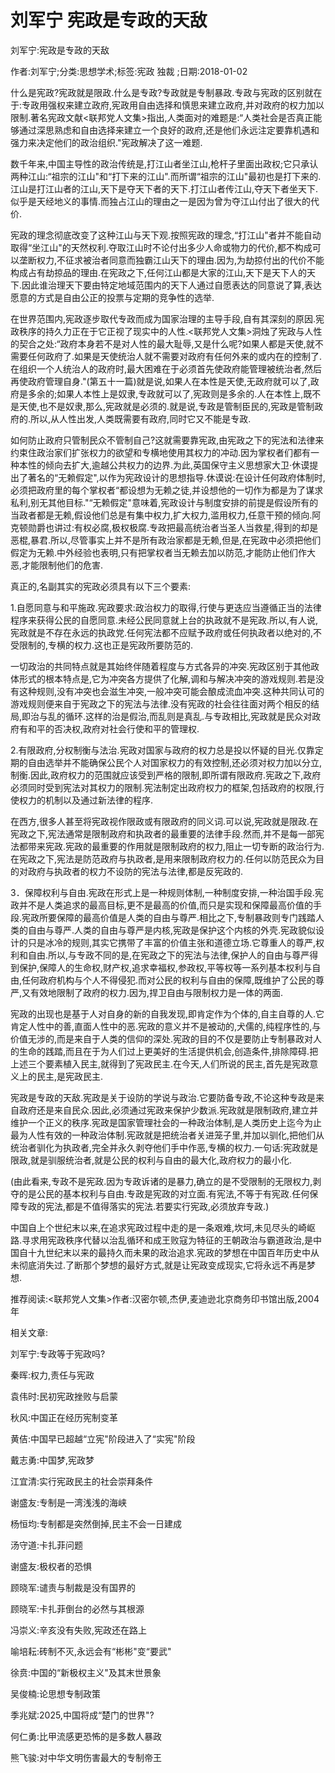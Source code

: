 # 刘军宁  宪政是专政的天敌    
    
刘军宁:宪政是专政的天敌    
作者:刘军宁;分类:思想学术;标签:宪政 独裁 ;日期:2018-01-02    
什么是宪政?宪政就是限政.什么是专政?专政就是专制暴政.专政与宪政的区别就在于:专政用强权来建立政府,宪政用自由选择和慎思来建立政府,并对政府的权力加以限制.著名宪政文献<联邦党人文集>指出,人类面对的难题是:“人类社会是否真正能够通过深思熟虑和自由选择来建立一个良好的政府,还是他们永远注定要靠机遇和强力来决定他们的政治组织."宪政解决了这一难题.    
数千年来,中国主导性的政治传统是,打江山者坐江山,枪杆子里面出政权;它只承认两种江山:“祖宗的江山"和“打下来的江山".而所谓“祖宗的江山"最初也是打下来的.江山是打江山者的江山,天下是夺天下者的天下.打江山者传江山,夺天下者坐天下.似乎是天经地义的事情.而独占江山的理由之一是因为曾为夺江山付出了很大的代价.    
宪政的理念彻底改变了这种江山与天下观.按照宪政的理念,“打江山"者并不能自动取得“坐江山"的天然权利.夺取江山时不论付出多少人命或物力的代价,都不构成可以垄断权力,不征求被治者同意而独霸江山天下的理由.因为,为劫掠付出的代价不能构成占有劫掠品的理由.在宪政之下,任何江山都是大家的江山,天下是天下人的天下.因此谁治理天下要由特定地域范围内的天下人通过自愿表达的同意说了算,表达愿意的方式是自由公正的投票与定期的竞争性的选举.    
在世界范围内,宪政逐步取代专政而成为国家治理的主导手段,自有其深刻的原因.宪政秩序的持久力正在于它正视了现实中的人性.<联邦党人文集>洞烛了宪政与人性的契合之处:“政府本身若不是对人性的最大耻辱,又是什么呢?如果人都是天使,就不需要任何政府了.如果是天使统治人就不需要对政府有任何外来的或内在的控制了.在组织一个人统治人的政府时,最大困难在于必须首先使政府能管理被统治者,然后再使政府管理自身."(第五十一篇)就是说,如果人在本性是天使,无政府就可以了,政府是多余的;如果人本性上是奴隶,专政就可以了,宪政则是多余的.人在本性上,既不是天使,也不是奴隶,那么,宪政就是必须的.就是说,专政是管制臣民的,宪政是管制政府的.所以,从人性出发,人类既需要有政府,同时它又不能是专政.    
如何防止政府只管制民众不管制自己?这就需要靠宪政,由宪政之下的宪法和法律来约束住政治家们扩张权力的欲望和专横地使用其权力的冲动.因为掌权者们都有一种本性的倾向去扩大,逾越公共权力的边界.为此,英国保守主义思想家大卫·休谟提出了著名的“无赖假定",以作为宪政设计的思想指导.休谟说:在设计任何政府体制时,必须把政府里的每个掌权者“都设想为无赖之徒,并设想他的一切作为都是为了谋求私利,别无其他目标."“无赖假定"意味着,宪政设计与制度安排的前提是假设所有的当政者都是无赖,假设他们总是有集中权力,扩大权力,滥用权力,任意干预的倾向.阿克顿勋爵也讲过:有权必腐,极权极腐.专政把最高统治者当圣人当救星,得到的却是恶棍,暴君.所以,尽管事实上并不是所有政治家都是无赖,但是,在宪政中必须把他们假定为无赖.中外经验也表明,只有把掌权者当无赖去加以防范,才能防止他们作大恶,才能限制他们的危害.    
真正的,名副其实的宪政必须具有以下三个要素:    
1.自愿同意与和平施政.宪政要求:政治权力的取得,行使与更迭应当遵循正当的法律程序来获得公民的自愿同意.未经公民同意就上台的执政就不是宪政.所以,有人说,宪政就是不存在永远的执政党.任何宪法都不应赋予政府或任何执政者以绝对的,不受限制的,专横的权力.这也正是宪政所要防范的.    
一切政治的共同特点就是其始终伴随着程度与方式各异的冲突.宪政区别于其他政体形式的根本特点是,它为冲突各方提供了化解,调和与解决冲突的游戏规则.若是没有这种规则,没有冲突也会滋生冲突,一般冲突可能会酿成流血冲突.这种共同认可的游戏规则便来自于宪政之下的宪法与法律.没有宪政的社会往往面对两个相反的结局,即治与乱的循环.这样的治是假治,而乱则是真乱.与专政相比,宪政就是民众对政府有和平的否决权,政府对社会行使和平的管理权.    
2.有限政府,分权制衡与法治.宪政对国家与政府的权力总是投以怀疑的目光.仅靠定期的自由选举并不能确保公民个人对国家权力的有效控制,还必须对权力加以分立,制衡.因此,政府权力的范围就应该受到严格的限制,即所谓有限政府.宪政之下,政府必须同时受到宪法对其权力的限制.宪法制定出政府权力的框架,包括政府的权限,行使权力的机制以及通过新法律的程序.    
在西方,很多人甚至将宪政视作限政或有限政府的同义词.可以说,宪政就是限政.在宪政之下,宪法通常是限制政府和执政者的最重要的法律手段.然而,并不是每一部宪法都带来宪政.宪政的最重要的作用就是限制政府的权力,阻止一切专断的政治行为.在宪政之下,宪法是防范政府与执政者,是用来限制政府权力的.任何以防范民众为目的对政府与执政者的权力不设防的宪法与法律,都是反宪政的.    
3．保障权利与自由.宪政在形式上是一种规则体制,一种制度安排,一种治国手段.宪政并不是人类追求的最高目标,更不是最高的价值,而只是实现和保障最高价值的手段.宪政所要保障的最高价值是人类的自由与尊严.相比之下,专制暴政则专门践踏人类的自由与尊严.人类的自由与尊严是内核,宪政是保护这个内核的外壳.宪政貌似设计的只是冰冷的规则,其实它携带了丰富的价值主张和道德立场.它尊重人的尊严,权利和自由.所以,与专政不同的是,在宪政之下的宪法与法律,保护人的自由与尊严得到保护,保障人的生命权,财产权,追求幸福权,参政权,平等权等一系列基本权利与自由,任何政府机构与个人不得侵犯.而对公民的权利与自由的保障,既维护了公民的尊严,又有效地限制了政府的权力.因为,捍卫自由与限制权力是一体的两面.    
宪政的出现也是基于人对自身的新的自我发现,即肯定作为个体的,自主自尊的人.它肯定人性中的善,直面人性中的恶.宪政的意义并不是被动的,犬儒的,纯程序性的,与价值无涉的,而是来自于人类的信仰的深处.宪政的目的不仅是要防止专制暴政对人的生命的践踏,而且在于为人们过上更美好的生活提供机会,创造条件,排除障碍.把上述三个要素植入民主,就得到了宪政民主.在今天,人们所说的民主,首先是宪政意义上的民主,是宪政民主.    
宪政是专政的天敌.宪政是关于设防的学说与政治.它要防备专政,不论这种专政是来自政府还是来自民众.因此,必须通过宪政来保护少数派.宪政就是限制政府,建立并维护一个正义的秩序.宪政是国家管理社会的一种政治体制,是人类历史上迄今为止最为人性有效的一种政治体制.宪政就是把统治者关进笼子里,并加以驯化,把他们从统治者驯化为执政者,完全并永久剥夺他们手中作恶,专横的权力.一句话:宪政就是限政,就是驯服统治者,就是公民的权利与自由的最大化,政府权力的最小化.    
(由此看来,专政不是宪政.因为专政诉诸的是暴力,确立的是不受限制的无限权力,剥夺的是公民的基本权利与自由.专政是宪政的对立面.有宪法,不等于有宪政.任何保障专政的宪法,都是不值得落实的宪法.若要实行宪政,必须放弃专政.)    
中国自上个世纪末以来,在追求宪政过程中走的是一条艰难,坎坷,未见尽头的崎岖路.寻求用宪政秩序代替以治乱循环和成王败寇为特征的王朝政治与霸道政治,是中国自十九世纪末以来的最持久而未果的政治追求.宪政的梦想在中国百年历史中从未彻底消失过.了断那个梦想的最好方式,就是让宪政变成现实,它将永远不再是梦想.    
推荐阅读:<联邦党人文集>作者:汉密尔顿,杰伊,麦迪逊北京商务印书馆出版,2004年    
    
相关文章:    
刘军宁:专政等于宪政吗?    
秦晖:权力,责任与宪政    
袁伟时:民初宪政挫败与启蒙    
秋风:中国正在经历宪制变革    
黄佶:中国早已超越“立宪"阶段进入了“实宪"阶段    
戴志勇:中国梦,宪政梦    
江宜清:实行宪政民主的社会崇拜条件    
谢盛友:专制是一湾浅浅的海峡    
杨恒均:专制都是突然倒掉,民主不会一日建成    
汤守道:卡扎菲问题    
谢盛友:极权者的恐惧    
顾晓军:谴责与制裁是没有国界的    
顾晓军:卡扎菲倒台的必然与其根源    
冯崇义:辛亥没有失败,宪政还在路上    
喻培耘:砖制不灭,永远会有“彬彬"变“要武"    
徐贲:中国的“新极权主义"及其末世景象    
吴俊楠:论思想专制政策    
季兆斌:2025,中国将成“楚门的世界"?    
何仁勇:比甲流感更恐怖的是多数人暴政    
熊飞骏:对中华文明伤害最大的专制帝王